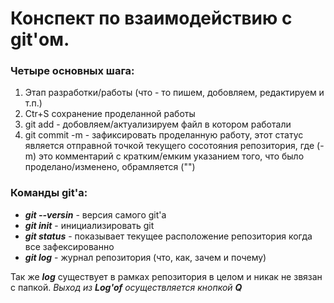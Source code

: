 # Конспект по взаимодействию с git'ом.

### **Четыре основных шага:**

1. Этап разработки/работы
(что - то пишем, добовляем, редактируем и т.п.)
2. Ctr+S сохранение проделанной работы
3. git add - добовляем/актуализируем файл в котором работали
4. git commit -m - зафиксировать проделанную работу, этот статус является отправной точкой текущего сосотояния репозитория, где (-m) это комментарий с кратким/емким указанием того, что было проделано/изменено, обрамляется ("")

### **Команды git'а:**

* __*git --versin*__ - версия самого git'а
* __*git init*__ - инициализировать git
* __*git status*__ - показывает текущее расположение репозитория когда все зафексированно
* __*git log*__ - журнал репозитория (что, как, зачем и почему)

Так же __*log*__ существует в рамках репозитория в целом и никак не звязан с папкой. *Выход из __Log'of__ осуществляется кнопкой __Q__*